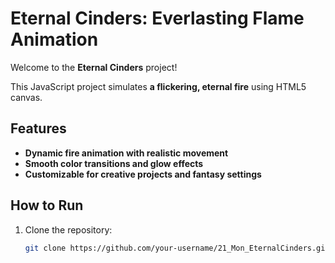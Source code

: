 # Eternal Cinders: Everlasting Flame Animation

Welcome to the **Eternal Cinders** project!

This JavaScript project simulates **a flickering, eternal fire** using HTML5 canvas.

## Features
- **Dynamic fire animation with realistic movement**
- **Smooth color transitions and glow effects**
- **Customizable for creative projects and fantasy settings**

## How to Run

1. Clone the repository:
   ```bash
   git clone https://github.com/your-username/21_Mon_EternalCinders.git
